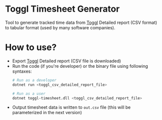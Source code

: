 # Toggl Timesheet Generator
Tool to generate tracked time data from [Toggl](https://toggl.com/) Detailed report (CSV format) to tabular format (used by many software companies).

# How to use?
- Export [Toggl](https://track.toggl.com/timer) Detailed report (CSV file is downloaded)
- Run the code (if you're developer) or the binary file using following syntaxes:
  ```bash
  # Run as a developer
  dotnet run <toggl_csv_detailed_report_file>

  # Run as a user
  dotnet toggl-timesheet.dll <toggl_csv_detailed_report_file>
  ```
- Output timesheet data is written to `out.csv` file (this will be parameterized in the next version)

